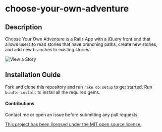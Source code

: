 # choose-your-own-adventure

## Description

Choose Your Own Adventure is a Rails App with a jQuery front end that allows users to read stories that have branching paths, create new stories, and add new branches to existing stories.

![View a Story](https://i.imgur.com/3cNWua0.png)

## Installation Guide

Fork and clone this repository and run `rake db:setup` to get started. Run `bundle install` to install all the required gems.

#### Contributions

Contact me or open an issue before submitting any pull requests.

[This project has been licensed under the MIT open source license.](LICENSE)